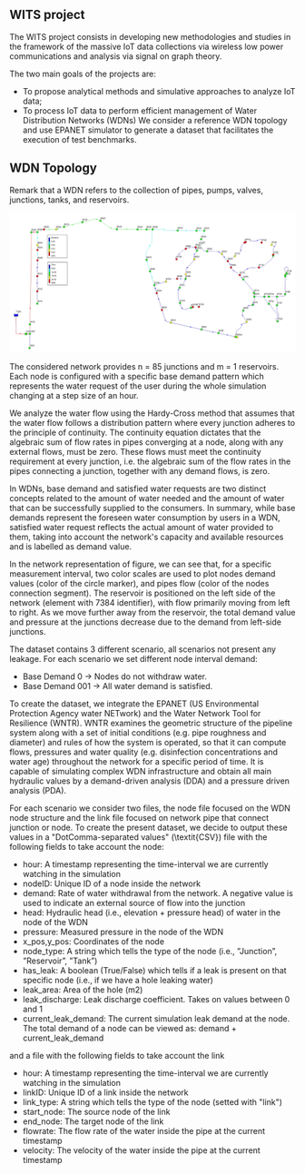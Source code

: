 ## WITS project 
The WITS project consists in developing new methodologies and studies in the framework of the massive IoT data collections via wireless low power communications and analysis via signal on graph theory.

The two main goals of the projects are:
* To propose analytical methods and simulative approaches to analyze IoT data; 
* To process IoT data to perform efficient management of Water Distribution Networks (WDNs)
We consider a reference WDN topology and use EPANET simulator to generate a dataset that facilitates the execution of test benchmarks.

## WDN Topology
Remark that a WDN refers to the collection of pipes, pumps, valves, junctions, tanks, and reservoirs.

![Alt text](WDN-topology.jpg?raw=true "WDN TOPOLOGY")

The considered network provides n = 85 junctions and m = 1 reservoirs. Each node is configured with a specific base demand pattern which represents the water request of the user during the whole simulation changing at a step size of an hour. 

We analyze the water flow using the Hardy-Cross method that assumes  that the water flow follows a distribution pattern where every junction adheres to the principle of continuity. 
The continuity equation dictates that the algebraic sum of flow rates in pipes converging at a node, along with any external flows, must be zero.
These flows must meet the continuity requirement at every junction, i.e. the algebraic sum of the flow rates in the pipes connecting a junction, together with any demand flows, is zero. 

In WDNs, base demand and satisfied water requests are two distinct concepts related to the amount of water needed and the amount of water that can be successfully supplied to the consumers.
In summary, while base demands represent the foreseen water consumption by users in a WDN, satisfied water request reflects the actual amount of water provided to them, taking into account the network's capacity and available resources and is labelled as demand value.

In the network representation of figure, we can see that, for a specific measurement interval, two color scales are used to plot nodes demand values (color of the circle marker), and pipes flow (color of the nodes connection segment). The reservoir is positioned on the left side of the network (element with 7384 identifier), with flow primarily moving from left to right. As we move further away from the reservoir, the total demand value and pressure at the junctions decrease due to the demand from left-side junctions.

The dataset contains 3 different scenario, all scenarios not present any leakage. For each scenario we set different node interval demand:
* Base Demand 0 → Nodes do not withdraw water.
* Base Demand 001 → All water demand is satisfied.

To create the dataset, we integrate the EPANET (US Environmental Protection Agency water NETwork) and the Water Network Tool for Resilience (WNTR). 
WNTR examines the geometric structure of the pipeline system along with a set of initial conditions (e.g. pipe roughness and diameter) and rules of how the system is operated, so that it can compute flows, pressures and water quality (e.g. disinfection concentrations and water age) throughout the network for a specific period of time.
It is capable of simulating complex WDN infrastructure and obtain all main hydraulic values by a demand-driven analysis (DDA) and a pressure driven analysis (PDA). 

For each scenario we consider two files, the node file focused on the WDN node structure and the link file focused on network pipe that connect junction or node.
To create the present dataset, we decide to output these values in a "DotComma-separated values" (\textit{CSV}) file with the following fields to take account the node:

* hour: A timestamp representing the time-interval we are currently watching in the simulation
* nodeID: Unique ID of a node inside the network
* demand: Rate of water withdrawal from the network. A negative value is used to indicate an external source of flow into the junction
* head: Hydraulic head (i.e., elevation + pressure head) of water in the node of the WDN
* pressure: Measured pressure in the node of the WDN 
* x_pos,y_pos: Coordinates of the node 
* node_type: A string which tells the type of the node (i.e., ”Junction”, ”Reservoir”, ”Tank”)
* has_leak: A boolean (True/False) which tells if a leak is present on that specific node (i.e., if we have a hole leaking water)
* leak_area: Area of the hole (m2)
* leak_discharge: Leak discharge coefficient. Takes on values between 0 and 1 
* current_leak_demand: The current simulation leak demand at the node. The total demand of a node can be viewed as: demand + current_leak_demand

and a file with the following fields to take account the link 
* hour: A timestamp representing the time-interval we are currently watching in the simulation
* linkID: Unique ID of a link inside the network
* link_type: A string which tells the type of the node (setted with "link")
* start_node: The source node of the link
* end_node: The target node of the link
* flowrate: The flow rate of the water inside the pipe at the current timestamp
* velocity: The velocity of the water inside the pipe at the current timestamp
